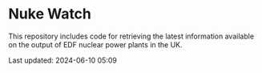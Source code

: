 # Nuke Watch

This repository includes code for retrieving the latest information available on the output of EDF nuclear power plants in the UK.

Last updated: 2024-06-10 05:09